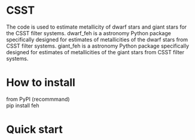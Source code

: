 # CSST
The code is used to estimate metallicity of dwarf stars and giant stars for the CSST filter systems. 
dwarf_feh is a astronomy Python package specifically designed for estimates of metallicities of the dwarf stars from CSST filter systems. giant_feh is a astronomy Python package specifically designed for estimates of metallicities of the giant stars from CSST filter systems.
# How to install
from PyPI (recommmand)\
pip install feh
# Quick start 
